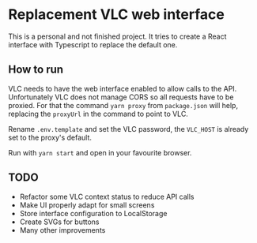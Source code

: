 # Replacement VLC web interface

This is a personal and not finished project. It tries to create a React interface with Typescript to replace the default one.

## How to run

VLC needs to have the web interface enabled to allow calls to the API. Unfortunately VLC does not manage CORS so all requests have to be proxied. For that the command `yarn proxy` from `package.json` will help, replacing the `proxyUrl` in the command to point to VLC.

Rename `.env.template` and set the VLC password, the `VLC_HOST` is already set to the proxy's default.

Run with `yarn start` and open in your favourite browser.

## TODO
 * Refactor some VLC context status to reduce API calls
 * Make UI properly adapt for small screens
 * Store interface configuration to LocalStorage
 * Create SVGs for buttons
 * Many other improvements